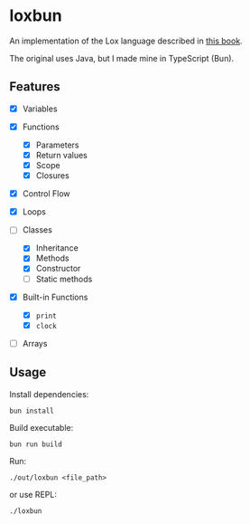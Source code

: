 # loxbun

An implementation of the Lox language described in [this book](https://www.craftinginterpreters.com).

The original uses Java, but I made mine in TypeScript (Bun).

## Features

- [x] Variables
- [x] Functions
	- [x] Parameters
	- [x] Return values
	- [x] Scope
	- [x] Closures
- [x] Control Flow
- [x] Loops
- [ ] Classes
	- [x] Inheritance
	- [x] Methods
	- [x] Constructor
	- [ ] Static	methods
- [x] Built-in Functions
	- [x] `print`
	- [x] `clock`
- [ ] Arrays


## Usage

Install dependencies:

```
bun install
```

Build executable:

```
bun run build
```

Run:

```
./out/loxbun <file_path>
```
or use REPL:

```
./loxbun
```
